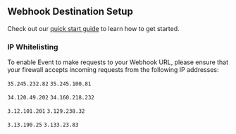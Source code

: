 ## Webhook Destination Setup

Check out our [quick start guide](https://docs.buildable.dev/) to learn how to get started.

### IP Whitelisting

To enable Event to make requests to your Webhook URL, please ensure that your firewall accepts incoming requests from the following IP addresses:

`35.245.232.82` `35.245.100.81`

`34.120.49.202` `34.160.218.232`

`3.12.101.201` `3.129.238.32`

`3.13.190.25` `3.133.23.83`